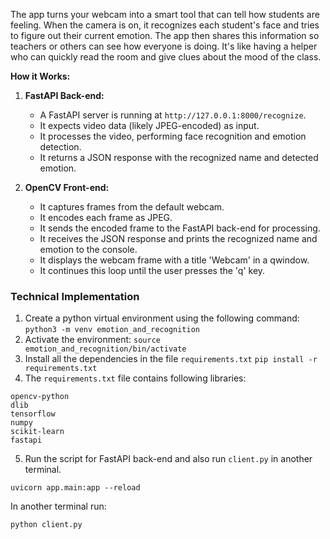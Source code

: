 The app turns your webcam into a smart tool that can tell how students are feeling. When the camera is on, it recognizes each student's face and tries to figure out their current emotion. The app then shares this information so teachers or others can see how everyone is doing. It's like having a helper who can quickly read the room and give clues about the mood of the class.

**How it Works:**

1. **FastAPI Back-end:**
    
    - A FastAPI server is running at `http://127.0.0.1:8000/recognize`.
    - It expects video data (likely JPEG-encoded) as input.
    - It processes the video, performing face recognition and emotion detection.
    - It returns a JSON response with the recognized name and detected emotion.
2. **OpenCV Front-end:**
    
    - It captures frames from the default webcam.
    - It encodes each frame as JPEG.
    - It sends the encoded frame to the FastAPI back-end for processing.
    - It receives the JSON response and prints the recognized name and emotion to the console.
    - It displays the webcam frame with a title 'Webcam' in a qwindow.
    - It continues this loop until the user presses the 'q' key.
### Technical Implementation
1. Create a python virtual environment using the following command:
		`python3 -m venv emotion_and_recognition`
2. Activate the environment:
		`source emotion_and_recognition/bin/activate`
3. Install all the dependencies in the file `requirements.txt`
		`pip install -r requirements.txt`
4. The `requirements.txt` file contains following libraries:
```
opencv-python
dlib
tensorflow
numpy
scikit-learn
fastapi
```
5. Run the script for FastAPI back-end and also run `client.py` in another terminal.
```
uvicorn app.main:app --reload
```

In another terminal run:
```
python client.py
```
